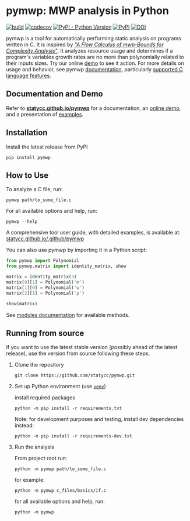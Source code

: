 # pymwp: MWP analysis in Python

[![build](https://github.com/statycc/pymwp/actions/workflows/build.yaml/badge.svg)](https://github.com/statycc/pymwp/actions/workflows/build.yaml)
[![codecov](https://codecov.io/gh/statycc/pymwp/branch/main/graph/badge.svg?token=4v3zRbkAjM)](https://codecov.io/gh/statycc/pymwp)
[![PyPI - Python Version](https://img.shields.io/pypi/pyversions/pymwp)](https://pypi.org/project/pymwp/)
[![PyPI](https://img.shields.io/pypi/v/pymwp)](https://pypi.org/project/pymwp/)
[![DOI](https://zenodo.org/badge/355822953.svg)](https://zenodo.org/badge/latestdoi/355822953)


<!--
    do not remove start and end comments (e.g. "include-start", "include-end").
    They are markers for what to include in the docs, but feel free to edit 
    the inner content.
-->

<!--desc-start-->

pymwp is a tool for automatically performing static analysis on programs written in C.
It is inspired by [_"A Flow Calculus of mwp-Bounds for Complexity Analysis"_](https://doi.org/10.1145/1555746.1555752).
It analyzes resource usage and determines if a program's variables growth rates are no more than polynomially related to their inputs sizes.
Try our online [demo](https://statycc.github.io/pymwp/demo/) to see it action.
For more details on usage and behavior, see pymwp [documentation](https://statycc.github.io/pymwp/), particularly [supported C language features](https://statycc.github.io/pymwp/features/).

<!--desc-end--> 

## Documentation and Demo

Refer to **[statycc.github.io/pymwp](https://statycc.github.io/pymwp/)** for a documentation, an [online demo](https://statycc.github.io/pymwp/demo/), and a presentation of [examples](https://statycc.github.io/pymwp/examples/).

<!--include-start-->

## Installation

Install the latest release from PyPI

```
pip install pymwp
```

## How to Use

To analyze a C file, run:

```
pymwp path/to_some_file.c
```

For all available options and help, run:

```
pymwp --help
```

A comprehensive tool user guide, with detailed examples, is available at: 
[statycc.github.io/.github/pymwp](https://statycc.github.io/.github/pymwp)

You can also use pymwp by importing it in a Python script:

```python
from pymwp import Polynomial
from pymwp.matrix import identity_matrix, show

matrix = identity_matrix(3)
matrix[0][1] = Polynomial('m')
matrix[1][0] = Polynomial('w')
matrix[2][1] = Polynomial('p')

show(matrix)
```

See [modules documentation](https://statycc.github.io/pymwp/analysis/) for available methods.




## Running from source

If you want to use the latest stable version (possibly ahead of the latest release), use the version from source following these steps.

1. Clone the repository

    ```
    git clone https://github.com/statycc/pymwp.git
    ``` 

2. Set up Python environment (use [`venv`](https://docs.python.org/3/library/venv.html))

    install required packages

    ```
    python -m pip install -r requirements.txt
    ``` 
    
    Note: for development purposes and testing, install dev dependencies instead: 
    
    ```
    python -m pip install -r requirements-dev.txt
    ```

3. Run the analysis

    From project root run:
    
    ```
    python -m pymwp path/to_some_file.c
    ```

    for example:
    
    ```
    python -m pymwp c_files/basics/if.c
    ```
    
    for all available options and help, run:
    
    ```
    python -m pymwp
    ```

<!--include-end--> 


